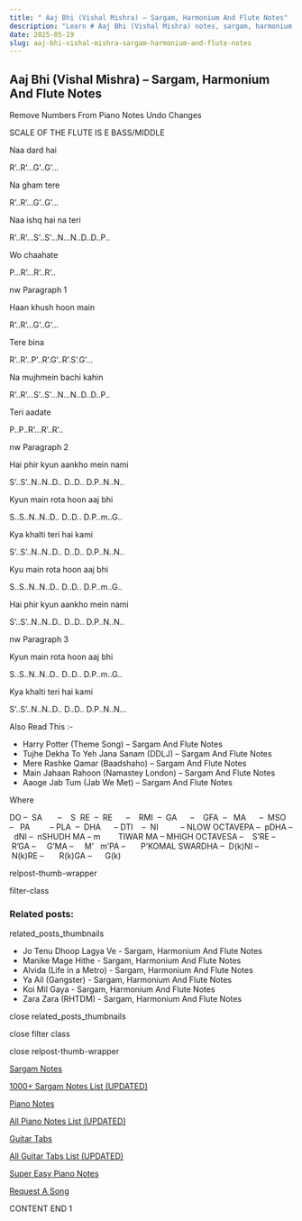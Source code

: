 ```yaml
---
title: " Aaj Bhi (Vishal Mishra) – Sargam, Harmonium And Flute Notes"
description: "Learn # Aaj Bhi (Vishal Mishra) notes, sargam, harmonium notations and flute notes. Easy step-by-step tutorial for beginners."
date: 2025-05-19
slug: aaj-bhi-vishal-mishra-sargam-harmonium-and-flute-notes
---
```


## Aaj Bhi (Vishal Mishra) – Sargam, Harmonium And Flute Notes

Remove Numbers From Piano Notes
Undo Changes

SCALE OF THE FLUTE IS E BASS/MIDDLE

Naa dard hai

R’..R’…G’..G’…

Na gham tere

R’..R’…G’..G’…

Naa ishq hai na teri

R’..R’…S’..S’…N…N..D..D..P..

Wo chaahate

P…R’…R’..R’..

nw Paragraph 1

Haan khush hoon main

R’..R’…G’..G’…

Tere bina

R’..R’..P’..R’.G’..R’.S’.G’…

Na mujhmein bachi kahin

R’..R’…S’..S’…N…N..D..D..P..

Teri aadate

P..P..R’…R’..R’..

nw Paragraph 2

Hai phir kyun aankho mein nami

S’..S’..N..N..D.. D..D.. D.P..N..N..

Kyun main rota hoon aaj bhi

S..S..N..N..D.. D..D.. D.P..m..G..

Kya khalti teri hai kami

S’..S’..N..N..D.. D..D.. D.P..N..N..

Kyu main rota hoon aaj bhi

S..S..N..N..D.. D..D.. D.P..m..G..

Hai phir kyun aankho mein nami

S’..S’..N..N..D.. D..D.. D.P..N..N..

nw Paragraph 3

Kyun main rota hoon aaj bhi

S..S..N..N..D.. D..D.. D.P..m..G..

Kya khalti teri hai kami

S’..S’..N..N..D.. D..D.. D.P..N..N…

Also Read This :-

- Harry Potter (Theme Song) – Sargam And Flute Notes
- Tujhe Dekha To Yeh Jana Sanam (DDLJ) – Sargam And Flute Notes
- Mere Rashke Qamar (Baadshaho) – Sargam And Flute Notes
- Main Jahaan Rahoon (Namastey London) – Sargam And Flute Notes
- Aaoge Jab Tum (Jab We Met) – Sargam And Flute Notes

Where

DO –  SA       –    S  RE  –  RE      –    RMI  –  GA      –    GFA  –   MA      –  MSO  –   PA         – PLA  –  DHA      – DTI    –  NI          – NLOW OCTAVEPA –  pDHA –  dNI –  nSHUDH MA – m        TIWAR MA – MHIGH OCTAVESA –    S’RE –     R’GA –     G’MA –     M’   m’PA –       P’KOMAL SWARDHA –  D(k)NI –       N(k)RE –       R(k)GA –      G(k)

relpost-thumb-wrapper

filter-class

### Related posts:

related_posts_thumbnails

- Jo Tenu Dhoop Lagya Ve - Sargam, Harmonium And Flute Notes
- Manike Mage Hithe - Sargam, Harmonium And Flute Notes
- Alvida (Life in a Metro) - Sargam, Harmonium And Flute Notes
- Ya Ail (Gangster) - Sargam, Harmonium And Flute Notes
- Koi Mil Gaya - Sargam, Harmonium And Flute Notes
- Zara Zara (RHTDM) - Sargam, Harmonium And Flute Notes

close related_posts_thumbnails

close filter class

close relpost-thumb-wrapper

[Sargam Notes](/sargam-notes.html)

[1000+ Sargam Notes List (UPDATED)](/all-songs-list-sargam-notes.html)

[Piano Notes](/piano-notes.html)

[All Piano Notes List (UPDATED)](/all-songs-list-piano-notes.html)

[Guitar Tabs](/guitar-tabs.html)

[All Guitar Tabs List (UPDATED)](/all-songs-list-guitar-tabs.html)

[Super Easy Piano Notes](https://studywall.in/)

[Request A Song](/request-a-song.html)

CONTENT END 1
